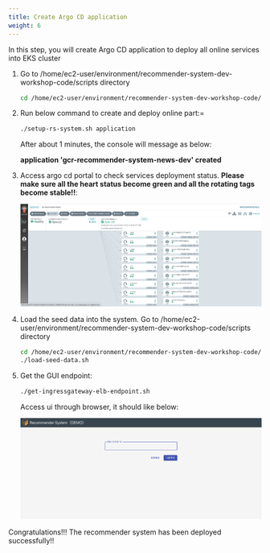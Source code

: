 ```yaml
---
title: Create Argo CD application
weight: 6
---
```


In this step, you will create Argo CD application to deploy all online services into EKS cluster

1. Go to /home/ec2-user/environment/recommender-system-dev-workshop-code/scripts directory

    ```sh
    cd /home/ec2-user/environment/recommender-system-dev-workshop-code/scripts
    ```

2. Run below command to create and deploy online part:=

    ```sh
    ./setup-rs-system.sh application
    ```

    After about 1 minutes, the console will message as below:

    **application 'gcr-recommender-system-news-dev' created**

3. Access argo cd portal to check services deployment status. **Please make sure all the heart status become green and all the rotating tags become stable!!**:

    ![Argocd application status](/images/argocd-app-status.png)

4. Load the seed data into the system. Go to /home/ec2-user/environment/recommender-system-dev-workshop-code/scripts directory

    ```sh
    cd /home/ec2-user/environment/recommender-system-dev-workshop-code/scripts
    ./load-seed-data.sh
    ```

5. Get the GUI endpoint:

    ```sh
    ./get-ingressgateway-elb-endpoint.sh
    ```

    Access ui through browser, it should like below:

    ![Demo UI](/images/demo-ui.png)

Congratulations!!! The recommender system has been deployed successfully!!




